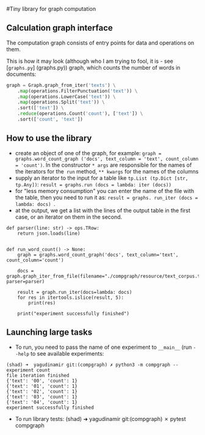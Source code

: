 #Tiny library for graph computation

## Calculation graph interface

 The computation graph consists of entry points for data and operations on them.

 This is how it may look (although who I am trying to fool, it is - see [`graphs.py`] (graphs.py)) graph,
 which counts the number of words in documents:
 ```python
 graph = Graph.graph_from_iter('texts') \
     .map(operations.FilterPunctuation('text')) \
     .map(operations.LowerCase('text')) \
     .map(operations.Split('text')) \
     .sort(['text']) \
     .reduce(operations.Count('count'), ['text']) \
     .sort(['count', 'text'])
 ```

## How to use the library
 * create an object of one of the graph, for example: `graph = graphs.word_count_graph ('docs', text_column = 'text', count_column = 'count')`.
  In the constructor `* args` are responsible for the names of the iterators for the` run` method, `** kwargs` for the names of the columns
* supply an iterator to the input for a table like `tp.List (tp.Dict [str, tp.Any])`: `result = graphs.run (docs = lambda: iter (docs))`
* for "less memory consumption" you can enter the name of the file with the table, then you need to run it as: `result = graphs. run_iter (docs = lambda: docs) `.
* at the output, we get a list with the lines of the output table in the first case, or an iterator on them in the second.

```(python)
def parser(line: str) -> ops.TRow:
    return json.loads(line)


def run_word_count() -> None:
    graph = graphs.word_count_graph('docs', text_column='text', count_column='count')

    docs = graph.graph_iter_from_file(filename="./compgraph/resource/text_corpus.txt", parser=parser)

    result = graph.run_iter(docs=lambda: docs)
    for res in itertools.islice(result, 5):
        print(res)

    print("experiment successfully finished")
```

## Launching large tasks
 * To run, you need to pass the name of one experiment to `__main__` (run `--help` to see available experiments:
```
(shad) ➜  yagudinamir git:(compgraph) ✗ python3 -m compgraph --experiment count
file iteration finished
{'text': '00', 'count': 1}
{'text': '01', 'count': 1}
{'text': '02', 'count': 1}
{'text': '03', 'count': 1}
{'text': '04', 'count': 1}
experiment successfully finished
```  
* To run library tests:
(shad) ➜  yagudinamir git:(compgraph) ✗ pytest compgraph
